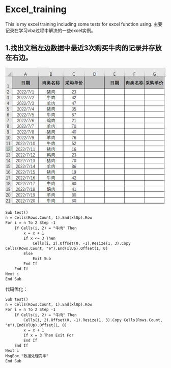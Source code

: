 # Excel_training
This is my excel training including some tests for excel function using.
主要记录在学习vba过程中解决的一些excel实例。

## 1.找出文档左边数据中最近3次购买牛肉的记录并存放在右边。
![image](https://github.com/AuTuMnnn458/excel_training/blob/main/QQ%E6%88%AA%E5%9B%BE20220814161218.jpg)

```
Sub test()
n = Cells(Rows.Count, 1).End(xlUp).Row
For i = n To 2 Step -1
    If Cells(i, 2) = "牛肉" Then
        x = x + 1
        If x <= 3 Then
            Cells(i, 2).Offset(0, -1).Resize(1, 3).Copy Cells(Rows.Count, "e").End(xlUp).Offset(1, 0)
        Else
            Exit Sub
        End If
    End If
Next i
End Sub
```
代码优化：
```
Sub test()
n = Cells(Rows.Count, 1).End(xlUp).Row
For i = n To 2 Step -1
    If Cells(i, 2) = "牛肉" Then
        Cells(i, 2).Offset(0, -1).Resize(1, 3).Copy Cells(Rows.Count, "e").End(xlUp).Offset(1, 0)
        x = x + 1
        If x = 3 Then Exit For
        End If
    End If
Next i
MsgBox "数据处理完毕"
End Sub
```
